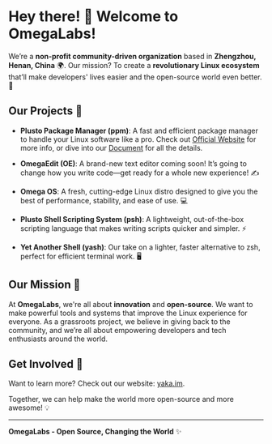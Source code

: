 

# Hey there! 👋 Welcome to **OmegaLabs**!

We’re a **non-profit community-driven organization** based in **Zhengzhou, Henan, China** 🌍. Our mission? To create a **revolutionary Linux ecosystem** that’ll make developers' lives easier and the open-source world even better. 🚀

## Our Projects 🔧

- **Plusto Package Manager (ppm)**: A fast and efficient package manager to handle your Linux software like a pro. Check out [Official Website](https://ppm.mom) for more info, or dive into our [Document](https://wiki.ppm.mom) for all the details.

- **OmegaEdit (OE)**: A brand-new text editor coming soon! It’s going to change how you write code—get ready for a whole new experience! ✍️

- **Omega OS**: A fresh, cutting-edge Linux distro designed to give you the best of performance, stability, and ease of use. 💻

- **Plusto Shell Scripting System (psh)**: A lightweight, out-of-the-box scripting language that makes writing scripts quicker and simpler. ⚡

- **Yet Another Shell (yash)**: Our take on a lighter, faster alternative to zsh, perfect for efficient terminal work. 🖥️

## Our Mission 🌟

At **OmegaLabs**, we're all about **innovation** and **open-source**. We want to make powerful tools and systems that improve the Linux experience for everyone. As a grassroots project, we believe in giving back to the community, and we’re all about empowering developers and tech enthusiasts around the world.

## Get Involved 🚀

Want to learn more? Check out our website: [yaka.im](https://yaka.im).

Together, we can help make the world more open-source and more awesome! 💡

---

**OmegaLabs - Open Source, Changing the World** ✨
